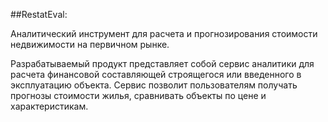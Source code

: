 ##RestatEval:

Аналитический инструмент для расчета и прогнозирования стоимости недвижимости на первичном рынке.

Разрабатываемый продукт представляет собой сервис аналитики для расчета финансовой составляющей строящегося или введенного в эксплуатацию объекта. Cервис позволит пользователям получать прогнозы стоимости жилья, сравнивать объекты по цене и характеристикам.

